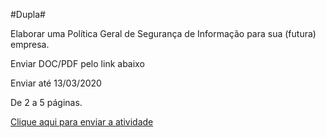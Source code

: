 
#Dupla#

Elaborar uma Política Geral de Segurança de Informação para sua (futura) empresa.

Enviar DOC/PDF pelo link abaixo

Enviar até 13/03/2020

De 2 a 5 páginas.

[Clique aqui para enviar a atividade](https://forms.gle/6XyusvhYaA9ZzRWS9)

